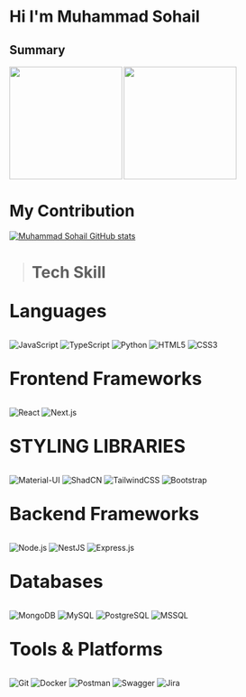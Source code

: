# Hi I'm Muhammad Sohail

## Summary

<!-- All info section -->

<a href="https://github.com/MrSohailAhmad/github-readme-stats">
  <img height=200 align="left" src="https://github-readme-stats.vercel.app/api?username=MrSohailAhmad&layout=compact&theme=dark&card_width=250" />
</a>
<a href="https://github.com/MrSohailAhmad/convoychat">
  <img height=200 align="center" src="https://github-readme-stats.vercel.app/api/top-langs?username=MrSohailAhmad&layout=compact&theme=dark&&langs_count=8&card_width=300" />
</a>

# My Contribution

<!-- activity graph -->

[![Muhammad Sohail GitHub stats](https://github-readme-activity-graph.vercel.app/graph?username=MrSohailAhmad&theme=react-dark)](https://github.com/ashutosh00710/github-readme-activity-graph)

> # Tech Skill

<p align="center">
<p style="font-size: 2rem; font-weight: bold;">Languages</p>

<!-- Languages -->
  <img src="https://img.shields.io/badge/-JavaScript-F7DF1E?logo=javascript&logoColor=black&style=for-the-badge" alt="JavaScript" />
  <img src="https://img.shields.io/badge/-TypeScript-3178C6?logo=typescript&logoColor=white&style=for-the-badge" alt="TypeScript" />
  <img src="https://img.shields.io/badge/-Python-3776AB?logo=python&logoColor=white&style=for-the-badge" alt="Python" />
  <img src="https://img.shields.io/badge/-HTML5-E34F26?logo=html5&logoColor=white&style=for-the-badge" alt="HTML5" />
  <img src="https://img.shields.io/badge/-CSS3-1572B6?logo=css3&logoColor=white&style=for-the-badge" alt="CSS3" />

 <p style="font-size: 2rem; font-weight: bold;">Frontend Frameworks</p>

  <!-- Frontend Frameworks -->
  <img src="https://img.shields.io/badge/-React-61DAFB?logo=react&logoColor=white&style=for-the-badge" alt="React" />
  <img src="https://img.shields.io/badge/-Next.js-000000?logo=nextdotjs&logoColor=white&style=for-the-badge" alt="Next.js" />
  <p style="font-size: 2rem; font-weight: bold;">STYLING LIBRARIES</p>

  <!-- Styling Libraries -->
  <img src="https://img.shields.io/badge/-Material--UI-0081CB?logo=mui&logoColor=white&style=for-the-badge" alt="Material-UI" />
  <img src="https://img.shields.io/badge/-ShadCN-121212?logo=shadcn&logoColor=white&style=for-the-badge" alt="ShadCN" />
  <img src="https://img.shields.io/badge/-TailwindCSS-06B6D4?logo=tailwindcss&logoColor=white&style=for-the-badge" alt="TailwindCSS" />
  <img src="https://img.shields.io/badge/-Bootstrap-7952B3?logo=bootstrap&logoColor=white&style=for-the-badge" alt="Bootstrap" />
  <p style="font-size: 2rem; font-weight: bold;">Backend Frameworks</p>

  <!-- Backend Frameworks -->
  <img src="https://img.shields.io/badge/-Node.js-339933?logo=nodedotjs&logoColor=white&style=for-the-badge" alt="Node.js" />
  <img src="https://img.shields.io/badge/-NestJS-E0234E?logo=nestjs&logoColor=white&style=for-the-badge" alt="NestJS" />
  <img src="https://img.shields.io/badge/-Express.js-000000?logo=express&logoColor=white&style=for-the-badge" alt="Express.js" />
  <p style="font-size: 2rem; font-weight: bold;">Databases</p>

  <!-- Databases -->
  <img src="https://img.shields.io/badge/-MongoDB-47A248?logo=mongodb&logoColor=white&style=for-the-badge" alt="MongoDB" />
  <img src="https://img.shields.io/badge/-MySQL-4479A1?logo=mysql&logoColor=white&style=for-the-badge" alt="MySQL" />
  <img src="https://img.shields.io/badge/-PostgreSQL-336791?logo=postgresql&logoColor=white&style=for-the-badge" alt="PostgreSQL" />
  <img src="https://img.shields.io/badge/-MSSQL-CC2927?logo=microsoftsqlserver&logoColor=white&style=for-the-badge" alt="MSSQL" />
<p style="font-size: 2rem; font-weight: bold;">Tools & Platforms</p>

  <!-- Tools & Platforms -->
  <img src="https://img.shields.io/badge/-Git-F05032?logo=git&logoColor=white&style=for-the-badge" alt="Git" />
  <img src="https://img.shields.io/badge/-Docker-2496ED?logo=docker&logoColor=white&style=for-the-badge" alt="Docker" />
  <img src="https://img.shields.io/badge/-Postman-FF6C37?logo=postman&logoColor=white&style=for-the-badge" alt="Postman" />
  <img src="https://img.shields.io/badge/-Swagger-85EA2D?logo=swagger&logoColor=black&style=for-the-badge" alt="Swagger" />
  <img src="https://img.shields.io/badge/-Jira-0052CC?logo=jira&logoColor=white&style=for-the-badge" alt="Jira" />

</p>
